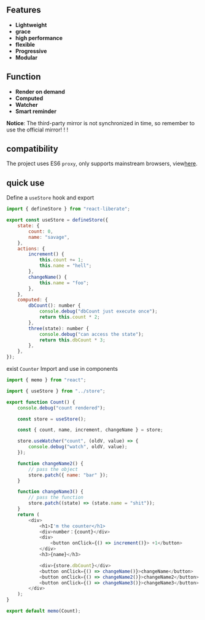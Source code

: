## Features

- **Lightweight**
- **grace**
- **high performance**
- **flexible**
- **Progressive**
- **Modular**

## Function

- **Render on demand**
- **Computed**
- **Watcher**
- **Smart reminder**

**Notice**: The third-party mirror is not synchronized in time, so remember to use the official mirror! ! !

## compatibility

The project uses ES6 `proxy`, only supports mainstream browsers, view[here](https://developer.mozilla.org/zh-CN/docs/Web/JavaScript/Reference/Global_Objects/Proxy#%E6%B5%8F%E8%A7%88%E5%99%A8%E5%85%BC%E5%AE%B9%E6%80%A7).

## quick use

Define a `useStore` hook and export

```javascript
import { defineStore } from "react-liberate";

export const useStore = defineStore({
	state: {
		count: 0,
		name: "savage",
	},
	actions: {
		increment() {
			this.count += 1;
			this.name = "hell";
		},
		changeName() {
			this.name = "foo";
		},
	},
	computed: {
		dbCount(): number {
			console.debug("dbCount just execute once");
			return this.count * 2;
		},
		three(state): number {
			console.debug("can access the state");
			return this.dbCount * 3;
		},
	},
});
```

exist `Counter` Import and use in components

```javascript
import { memo } from "react";

import { useStore } from "../store";

export function Count() {
	console.debug("count rendered");

	const store = useStore();

	const { count, name, increment, changeName } = store;

	store.useWatcher("count", (oldV, value) => {
		console.debug("watch", oldV, value);
	});

	function changeName2() {
		// pass the object
		store.patch({ name: "bar" });
	}

	function changeName3() {
		// pass the function
		store.patch((state) => (state.name = "shit"));
	}
	return (
		<div>
			<h1>I'm the counter</h1>
			<div>number：{count}</div>
			<div>
				<button onClick={() => increment()}> +1</button>
			</div>
			<h3>{name}</h3>

			<div>{store.dbCount}</div>
			<button onClick={() => changeName()}>changeName</button>
			<button onClick={() => changeName2()}>changeName2</button>
			<button onClick={() => changeName3()}>changeName3</button>
		</div>
	);
}

export default memo(Count);
```
